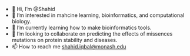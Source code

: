 - 👋 Hi, I’m @Shahid
- 👀 I’m interested in mahcine learning, bioinformatics, and computational biology.
- 🌱 I’m currently learning how to make bioinformatics tools.
- 💞️ I’m looking to collaborate on predicting the effects of missences mutations on protein stability and diseases.
- 📫 How to reach me shahid.iqbal@monash.edu

<!---
ShahidIqb/ShahidIqb is a ✨ special ✨ repository because its `README.md` (this file) appears on your GitHub profile.
You can click the Preview link to take a look at your changes.
--->
